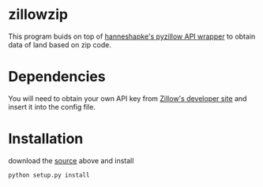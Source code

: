 # zillowzip
This program buids on top of <a href="https://github.com/hanneshapke/pyzillow">hanneshapke's pyzillow API wrapper</a> to obtain data of land based on zip code.

# Dependencies
You will need to obtain your own API key from <a href="https://www.zillow.com/howto/api/APIOverview.htm">Zillow's developer site</a> and insert it into the config file.

# Installation
download the <a href="https://github.com/kanderson102/zillowzip">source</a> above and install
```
python setup.py install
```
